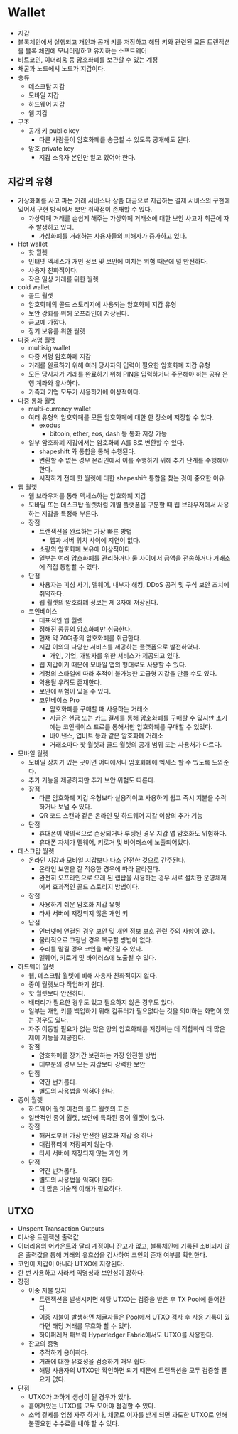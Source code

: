 # Wallet

* 지갑
* 블록체인에서 실행되고 개인과 공개 키를 저장하고 해당 키와 관련된 모든 트랜잭션을 블록 체인에 모니터링하고 유지하는 소프트웨어
* 비트코인, 이더리움 등 암호화폐를 보관할 수 있는 계정
* 채굴과 노드에서 노드가 지갑이다.
* 종류
  * 데스크탑 지갑
  * 모바일 지갑
  * 하드웨어 지갑
  * 웹 지갑
* 구조
  * 공개 키 public key
    * 다른 사람들이 암호화폐를 송금할 수 있도록 공개해도 된다.
  * 암호 private key
    * 지갑 소유자 본인만 알고 있어야 한다.

## 지갑의 유형

* 가상화폐를 사고 파는 거래 서비스나 상품 대금으로 지급하는 결제 서비스의 구현에 있어서 구현 방식에서 보안 취약점이 존재할 수 있다.
  * 가상화폐 거래를 손쉽게 해주는 가상화폐 거래소에 대한 보안 사고가 최근에 자주 발생하고 있다.
    * 가상화폐를 거래하는 사용자들의 피해자가 증가하고 있다.
* Hot wallet
  * 핫 월렛
  * 인터넷 엑세스가 개인 정보 및 보안에 미치는 위험 때문에 덜 안전하다.
  * 사용자 친화적이다.
  * 작은 일상 거래를 위한 월렛
* cold wallet
  * 콜드 월렛
  * 암호화폐의 콜드 스토리지에 사용되는 암호화폐 지갑 유형
  * 보안 강화를 위해 오프라인에 저장된다.
  * 금고에 가깝다.
  * 장기 보유를 위한 월렛
* 다중 서명 월렛
  * multisig wallet
  * 다중 서명 암호화폐 지갑
  * 거래를 완료하기 위해 여러 당사자의 입력이 필요한 암호화폐 지갑 유형
  * 모든 당사자가 거래를 완료하기 위해 PIN을 입력하거나 주문해야 하는 공유 은행 계좌와 유사하다.
  * 가족과 기업 모두가 사용하기에 이상적이다.
* 다중 통화 월렛
  * multi-currency wallet
  * 여러 유형의 암호화폐를 모든 암호화폐에 대한 한 장소에 저장할 수 있다.
    * exodus
      * bitcoin, ether, eos, dash 등 통화 저장 가능
  * 일부 암호화폐 지갑에서는 암호화폐 A를 B로 변환할 수 있다. 
    * shapeshift 와 통합을 통해 수행된다.
    * 변환할 수 없는 경우 온라인에서 이를 수행하기 위해 추가 단계를 수행해야 한다.
    * 시작하기 전에 핫 월렛에 대한 shapeshift 통합을 찾는 것이 중요한 이유
* 웹 월렛
  * 웹 브라우저를 통해 액세스하는 암호화폐 지갑
  * 모바일 또는 데스크탑 월렛처럼 개별 플랫폼을 구분할 때 웹 브라우저에서 사용하는 지갑을 특정해 부른다.
  * 장점
    * 트랜잭션을 완료하는 가장 빠른 방법
      * 앱과 서버 위치 사이에 지연이 없다.
    * 소량의 암호화폐 보유에 이상적이다.
    * 일부는 여러 암호화폐를 관리하거나 둘 사이에서 금액을 전송하거나 거래소에 직접 통합할 수 있다.
  * 단점
    * 사용자는 피싱 사기, 맬웨어, 내부자 해킹, DDoS 공격 및 구식 보안 조치에 취약하다.
    * 웹 월렛의 암호화폐 정보는 제 3자에 저장된다.
  * 코인베이스
    * 대표적인 웹 월렛
    * 정해진 종류의 암호화폐만 취급한다.
    * 현재 약 70여종의 암호화폐를 취급한다.
    * 지갑 이외의 다양한 서비스를 제공하는 플랫폼으로 발전하였다.
      * 개인, 기업, 개발자를 위한 서비스가 제공되고 있다.
    * 웹 지갑이기 때문에 모바일 앱의 형태로도 사용할 수 있다.
    * 계정의 스타일에 따라 추적이 불가능한 고급형 지갑을 만들 수도 있다.
    * 악용될 우려도 존재한다.
    * 보안에 위험이 있을 수 있다.
    * 코인베이스 Pro
      * 암호화폐를 구매할 때 사용하는 거래소
      * 지금은 현금 또는 카드 결제를 통해 암호화폐를 구매할 수 있지만 초기에는 코인베이스 프로를 통해서만 암호화폐를 구매할 수 있었다.
      * 바이낸스, 업비트 등과 같은 암호화폐 거래소
      * 거래소마다 핫 월렛과 콜드 월렛의 공개 범위 또는 사용처가 다르다.
* 모바일 월렛
  * 모바일 장치가 있는 곳이면 어디에서나 암호화폐에 엑세스 할 수 있도록 도와준다.
  * 추가 기능을 제공하지만 추가 보안 위험도 따른다.
  * 장점
    * 다른 암호화폐 지갑 유형보다 실용적이고 사용하기 쉽고 즉시 지불을 수락하거나 보낼 수 있다.
    * QR 코드 스캔과 같은 온라인 및 하드웨어 지갑 이상의 추가 기능
  * 단점
    * 휴대폰이 악의적으로 손상되거나 루팅된 경우 지갑 앱 암호화도 위험하다.
    * 휴대폰 자체가 멜웨어, 키로거 및 바이러스에 노출되어있다.
* 데스크탑 월렛
  * 온라인 지갑과 모바일 지갑보다 다소 안전한 것으로 간주된다.
    * 온라인 보안을 잘 적용한 경우에 따라 달라진다.
    * 완전히 오프라인으로 오래 된 랩탑을 사용하는 경우 새로 설치한 운영체제에서 효과적인 콜드 스토리지 방법이다.
  * 장점
    * 사용하기 쉬운 암호화 지갑 유형
    * 타사 서버에 저장되지 않은 개인 키
  * 단점
    * 인터넷에 연결된 경우 보안 및 개인 정보 보호 관련 주의 사항이 있다.
    * 물리적으로 고장난 경우 복구할 방법이 없다.
    * 수리를 맡길 경우 코인을 빼앗길 수 있다.
    * 멜웨어, 키로거 및 바이러스에 노출될 수 있다.
* 하드웨어 월렛
  * 웹, 데스크탑 월렛에 비해 사용자 친화적이지 않다.
  * 종이 월렛보다 작업하기 쉽다.
  * 핫 월렛보다 안전하다.
  * 배터리가 필요한 경우도 있고 필요하지 않은 경우도 있다.
  * 일부는 개인 키를 백업하기 위해 컴퓨터가 필요없다는 것을 의미하는 화면이 있는 경우도 있다.
  * 자주 이동할 필요가 없는 많은 양의 암호화폐를 저장하는 데 적합하며 더 많은 제어 기능을 제공한다.
  * 장점
    * 암호화폐를 장기간 보관하는 가장 안전한 방법
    * 대부분의 경우 모든 지갑보다 강력한 보안
  * 단점
    * 약간 번거롭다.
    * 별도의 사용법을 익혀야 한다.
* 종이 월렛
  * 하드웨어 월렛 이전의 콜드 월렛의 표준
  * 일반적인 종이 월렛, 보안에 특화된 종이 월렛이 있다.
  * 장점
    * 해커로부터 가장 안전한 암호화 지갑 중 하나
    * 대컴퓨터에 저장되지 않는다.
    * 타사 서버에 저장되지 않는 개인 키
  * 단점
    * 약간 번거롭다.
    * 별도의 사용법을 익혀야 한다.
    * 더 많은 기술적 이해가 필요하다.

## UTXO

* Unspent Transaction Outputs
* 미사용 트랜잭션 출력값
* 이더리움의 어카운트와 달리 계정이나 잔고가 없고, 블록체인에 기록된 소비되지 않은 출력값을 통해 거래의 유효성을 검사하여 코인의 존재 여부를 확인한다. 
* 코인이 지갑이 아니라 UTXO에 저장된다.
* 한 번 사용하고 사라져 익명성과 보안성이 강하다.
* 장점
  * 이중 지불 방지
    * 트랜잭션을 발생시키면 해당 UTXO는 검증을 받은 후 TX Pool에 들어간다.
    * 이중 지불이 발생하면 채굴자들은 Pool에서 UTXO 검사 후 사용 기록이 있다면 해당 거래를 무효화 할 수 있다. 
    * 하이퍼레저 패브릭 Hyperledger Fabric에서도 UTXO를 사용한다.
  * 잔고의 증명
    * 추적하기 용이하다.
    * 거래에 대한 유효성을 검증하기 매우 쉽다.
    * 해당 사용자의 UTXO만 확인하면 되기 때문에 트랜잭션을 모두 검증할 필요가 없다.
* 단점
  * UTXO가 과하게 생성이 될 경우가 있다. 
  * 흩어져있는 UTXO를 모두 모아야 점검할 수 있다.
  * 소액 결제를 엄청 자주 하거나, 채굴로 이자를 받게 되면 과도한 UTXO로 인해 불필요한 수수료를 내야 할 수 있다.